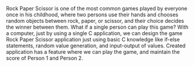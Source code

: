Rock Paper Scissor is one of the most common games played by everyone once in his childhood, where two persons use their hands and chooses random objects between rock, paper, or scissor, and their choice decides the winner between them. What if a single person can play this game? With a computer, just by using a single C application, we can design the game Rock Paper Scissor application just using basic C knowledge like if-else statements, random value generation, and input-output of values. Created application has a feature where we can play the game, and maintain the score of Person 1 and Person 2.